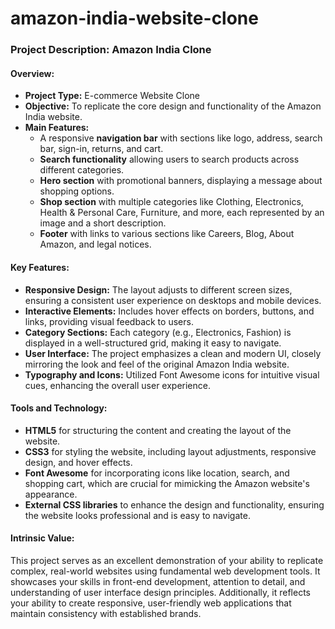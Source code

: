 # amazon-india-website-clone

### Project Description: Amazon India Clone

#### Overview:
- **Project Type:** E-commerce Website Clone
- **Objective:** To replicate the core design and functionality of the Amazon India website.
- **Main Features:** 
  - A responsive **navigation bar** with sections like logo, address, search bar, sign-in, returns, and cart.
  - **Search functionality** allowing users to search products across different categories.
  - **Hero section** with promotional banners, displaying a message about shopping options.
  - **Shop section** with multiple categories like Clothing, Electronics, Health & Personal Care, Furniture, and more, each represented by an image and a short description.
  - **Footer** with links to various sections like Careers, Blog, About Amazon, and legal notices.

#### Key Features:
- **Responsive Design:** The layout adjusts to different screen sizes, ensuring a consistent user experience on desktops and mobile devices.
- **Interactive Elements:** Includes hover effects on borders, buttons, and links, providing visual feedback to users.
- **Category Sections:** Each category (e.g., Electronics, Fashion) is displayed in a well-structured grid, making it easy to navigate.
- **User Interface:** The project emphasizes a clean and modern UI, closely mirroring the look and feel of the original Amazon India website.
- **Typography and Icons:** Utilized Font Awesome icons for intuitive visual cues, enhancing the overall user experience.

#### Tools and Technology:
- **HTML5** for structuring the content and creating the layout of the website.
- **CSS3** for styling the website, including layout adjustments, responsive design, and hover effects.
- **Font Awesome** for incorporating icons like location, search, and shopping cart, which are crucial for mimicking the Amazon website's appearance.
- **External CSS libraries** to enhance the design and functionality, ensuring the website looks professional and is easy to navigate.

#### Intrinsic Value:
This project serves as an excellent demonstration of your ability to replicate complex, real-world websites using fundamental web development tools. It showcases your skills in front-end development, attention to detail, and understanding of user interface design principles. Additionally, it reflects your ability to create responsive, user-friendly web applications that maintain consistency with established brands.
